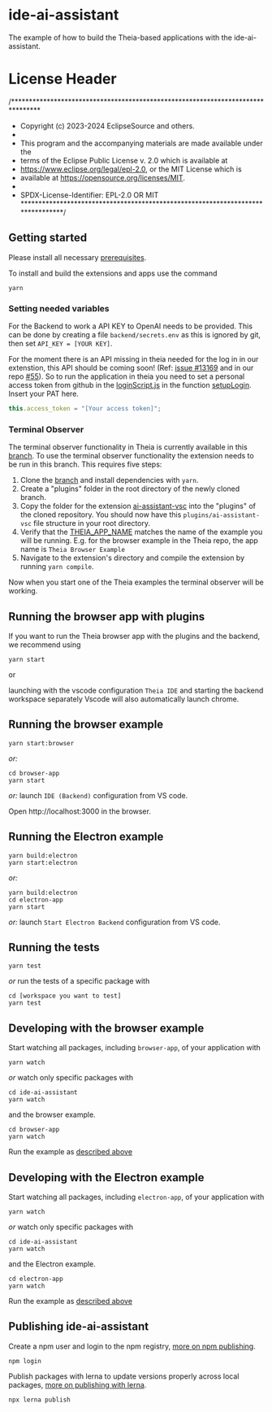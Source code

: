 # ide-ai-assistant
The example of how to build the Theia-based applications with the ide-ai-assistant.
# License Header
/********************************************************************************
 * Copyright (c) 2023-2024 EclipseSource and others.
 *
 * This program and the accompanying materials are made available under the
 * terms of the Eclipse Public License v. 2.0 which is available at
 * https://www.eclipse.org/legal/epl-2.0, or the MIT License which is
 * available at https://opensource.org/licenses/MIT.
 *
 * SPDX-License-Identifier: EPL-2.0 OR MIT
 ********************************************************************************/

## Getting started

Please install all necessary [prerequisites](https://github.com/eclipse-theia/theia/blob/master/doc/Developing.md#prerequisites).

To install and build the extensions and apps use the command 

    yarn

### Setting needed variables

For the Backend to work a API KEY to OpenAI needs to be provided.
This can be done by creating a file `backend/secrets.env` as this is ignored by git, then set `API_KEY = [YOUR KEY]`.

For the moment there is an API missing in theia needed for the log in in our extenstion, this API should be coming soon! (Ref: [issue #13169](https://github.com/eclipse-theia/theia/issues/13169) and in our repo [#55](https://github.com/eclipsesource/ide-ai-assistant/issues/55)).
So to run the application in theia you need to set a personal access token from github in the [loginScript.js](./extensions/ai-assistant-vsc/src/resources/loginScript.js) in the function [setupLogin](https://github.com/eclipsesource/ide-ai-assistant/blob/83539ba60f2aa967bb6aeecbf8738faaf634af9f/extensions/ai-assistant-vsc/src/resources/loginScript.js#L23). Insert your PAT here.

```ts
this.access_token = "[Your access token]";
```

### Terminal Observer
The terminal observer functionality in Theia is currently available in this [branch](https://github.com/tsmaeder/theia/tree/13085_terminal_observer). 
To use the terminal observer functionality the extension needs to be run in this branch. 
This requires five steps:

1. Clone the [branch](https://github.com/tsmaeder/theia/tree/13085_terminal_observer) and install dependencies with `yarn`.
2. Create a "plugins" folder in the root directory of the newly cloned branch.
3. Copy the folder for the extension [ai-assistant-vsc](./extensions/ai-assistant-vsc/) into the "plugins" of the cloned repository. You should now have this `plugins/ai-assistant-vsc` file structure in your root directory.
5. Verify that the [THEIA_APP_NAME](https://github.com/eclipsesource/ide-ai-assistant/blob/a37f638a099bb594fe539fda6433cf5135615a68/extensions/ai-assistant-vsc/src/extension.ts#L13) matches the name of the example you will be running.
E.g. for the browser example in the Theia repo, the app name is `Theia Browser Example`
4. Navigate to the extension's directory and compile the extension by running `yarn compile`.

Now when you start one of the Theia examples the terminal observer will be working.

## Running the browser app with plugins
If you want to run the Theia browser app with the plugins and the backend, we recommend using 

    yarn start 

or 
    
launching with the vscode configuration `Theia IDE` and starting the backend workspace separately
Vscode will also automatically launch chrome.

## Running the browser example

    yarn start:browser

*or:*

    cd browser-app
    yarn start

*or:* launch `IDE (Backend)` configuration from VS code.

Open http://localhost:3000 in the browser.

## Running the Electron example

    yarn build:electron
    yarn start:electron

*or:*

    yarn build:electron
    cd electron-app
    yarn start

*or:* launch `Start Electron Backend` configuration from VS code.


## Running the tests

    yarn test

*or* run the tests of a specific package with

    cd [workspace you want to test]
    yarn test


## Developing with the browser example

Start watching all packages, including `browser-app`, of your application with

    yarn watch

*or* watch only specific packages with

    cd ide-ai-assistant
    yarn watch

and the browser example.

    cd browser-app
    yarn watch

Run the example as [described above](#Running-the-browser-example)
## Developing with the Electron example

Start watching all packages, including `electron-app`, of your application with

    yarn watch

*or* watch only specific packages with

    cd ide-ai-assistant
    yarn watch

and the Electron example.

    cd electron-app
    yarn watch

Run the example as [described above](#Running-the-Electron-example)

## Publishing ide-ai-assistant

Create a npm user and login to the npm registry, [more on npm publishing](https://docs.npmjs.com/getting-started/publishing-npm-packages).

    npm login

Publish packages with lerna to update versions properly across local packages, [more on publishing with lerna](https://github.com/lerna/lerna#publish).

    npx lerna publish
